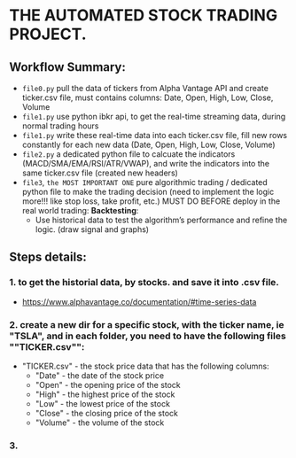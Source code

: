 # THE AUTOMATED STOCK TRADING PROJECT.


## Workflow Summary:
* `file0.py` pull the data of tickers from Alpha Vantage API and create ticker.csv file, must contains columns: Date, Open, High, Low, Close, Volume
* `file1.py` use python ibkr api, to get the real-time streaming data, during normal trading hours
* `file1.py` write these real-time data into each ticker.csv file, fill new rows constantly for each new data (Date, Open, High, Low, Close, Volume)
* `file2.py` a dedicated python file to calcuate the indicators (MACD/SMA/EMA/RSI/ATR/VWAP), and write the indicators into the same ticker.csv file (created new headers)
* `file3`, `the MOST IMPORTANT ONE` pure algorithmic trading / dedicated python file to make the trading decision (need to implement the logic more!!! like stop loss, take profit, etc.) MUST DO BEFORE deploy in the real world trading: **Backtesting**:
   - Use historical data to test the algorithm’s performance and refine the logic. (draw signal and graphs)



## Steps details:
### 1. to get the historial data, by stocks. and save it into .csv file.
* https://www.alphavantage.co/documentation/#time-series-data


### 2. create a new dir for a specific stock, with the ticker name, ie "TSLA", and in each folder, you need to have the following files ""TICKER.csv"":
* "TICKER.csv" - the stock price data that has the following columns:
    * "Date" - the date of the stock price
    * "Open" - the opening price of the stock
    * "High" - the highest price of the stock
    * "Low" - the lowest price of the stock
    * "Close" - the closing price of the stock
    * "Volume" - the volume of the stock

### 3. 
